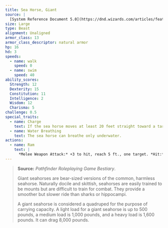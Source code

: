 ```yaml
---
title: Sea Horse, Giant
source: |
  [System Reference Document 5.0](https://dnd.wizards.com/articles/features/systems-reference-document-srd)
size: Large
type: Beast
alignment: Unaligned
armor_class: 13
armor_class_descriptor: natural armor
hp: 16
hd: 3
speeds:
  - name: walk
    speed: 0
  - name: swim
    speed: 40
ability_scores:
  Strength: 12
  Dexterity: 15
  Constitution: 11
  Intelligence: 2
  Wisdom: 12
  Charisma: 5
challenge: 0.5
special_traits:
  - name: Charge
    text: If the sea horse moves at least 20 feet straight toward a target and then hits it with a ram attack on the same turn, the target takes an extra 7 (2d6)  bludgeoning damage. It the target is a creature, it must succeed on a DC 11 Strength saving throw or be knocked prone.
  - name: Water Breathing
    text: The sea horse can breathe only underwater.
actions:
  - name: Ram
    text: |
      *Melee Weapon Attack:* +3 to hit, reach 5 ft., one target. *Hit:* 4 (1d6 + 1) bludgeoning damage.
---
```


> **Source:** *Pathfinder Roleplaying Game Bestiary*.
>
> Giant seahorses are bear-sized versions of the common, harmless seahorse. Naturally docile and skittish, seahorses are easily trained to be mounts but are difficult to train for combat. They provide a smoother but slower ride than sharks or hippocampi.
>
> A giant seahorse is considered a quadruped for the purpose of carrying capacity. A light load for a giant seahorse is up to 500 pounds, a medium load is 1,000 pounds, and a heavy load is 1,600 pounds. It can drag 8,000 pounds.
